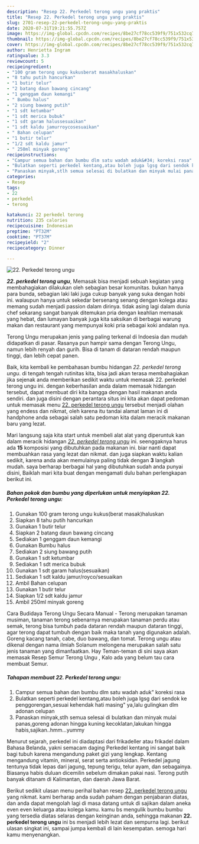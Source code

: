 ```yaml
---
description: "Resep 22. Perkedel terong ungu yang praktis"
title: "Resep 22. Perkedel terong ungu yang praktis"
slug: 2701-resep-22-perkedel-terong-ungu-yang-praktis
date: 2020-07-31T19:21:55.757Z
image: https://img-global.cpcdn.com/recipes/8be27cf78cc539f9/751x532cq70/22-perkedel-terong-ungu-foto-resep-utama.jpg
thumbnail: https://img-global.cpcdn.com/recipes/8be27cf78cc539f9/751x532cq70/22-perkedel-terong-ungu-foto-resep-utama.jpg
cover: https://img-global.cpcdn.com/recipes/8be27cf78cc539f9/751x532cq70/22-perkedel-terong-ungu-foto-resep-utama.jpg
author: Henrietta Ingram
ratingvalue: 3.3
reviewcount: 5
recipeingredient:
- "100 gram terong ungu kukusberat masakhaluskan"
- "8 tahu putih hancurkan"
- "1 butir telur"
- "2 batang daun bawang cincang"
- "1 genggam daun kemangi"
- " Bumbu halus"
- "2 siung bawang putih"
- "1 sdt ketumbar"
- "1 sdt merica bubuk"
- "1 sdt garam halussesuaikan"
- "1 sdt kaldu jamurroycosesuaikan"
- " Bahan celupan"
- "1 butir telur"
- "1/2 sdt kaldu jamur"
- " 250ml minyak goreng"
recipeinstructions:
- "Campur semua bahan dan bumbu dlm satu wadah aduk&#34; koreksi rasa"
- "Bulatkan seperti perkedel kentang,atau boleh juga lgsg dari sendok ke penggorengan,sesuai kehendak hati masing&#34; ya,lalu gulingkan dlm adonan celupan"
- "Panaskan minyak,stlh semua selesai di bulatkan dan minyak mulai panas,goreng adonan hingga kuning kecoklatan,lakukan hingga habis,sajikan..hmm...yummy"
categories:
- Resep
tags:
- 22
- perkedel
- terong

katakunci: 22 perkedel terong 
nutrition: 235 calories
recipecuisine: Indonesian
preptime: "PT32M"
cooktime: "PT37M"
recipeyield: "2"
recipecategory: Dinner

---
```



![22. Perkedel terong ungu](https://img-global.cpcdn.com/recipes/8be27cf78cc539f9/751x532cq70/22-perkedel-terong-ungu-foto-resep-utama.jpg)

<b><i>22. perkedel terong ungu</i></b>, Memasak bisa menjadi sebuah kegiatan yang membahagiakan dilakukan oleh sebagian besar komunitas. bukan hanya para bunda, sebagian laki laki juga cukup banyak yang suka dengan hobi ini. walaupun hanya untuk sekedar bersenang senang dengan kolega atau memang sudah menjadi passion dalam dirinya. tidak asing lagi dalam dunia chef sekarang sangat banyak ditemukan pria dengan keahlian memasak yang hebat, dan lumayan banyak juga kita saksikan di berbagai warung makan dan restaurant yang mempunyai koki pria sebagai koki andalan nya.

Terong Ungu merupakan jenis yang paling terkenal di Indoesia dan mudah didapatkan di pasar. Rasanya pun hampir sama dengan Terong Ungu, namun lebih renyah dan gurih. Bisa di tanam di dataran rendah maupun tinggi, dan lebih cepat panen.

Baik, kita kembali ke pembahasan bumbu hidangan <i>22. perkedel terong ungu</i>. di tengah tengah rutinitas kita, bisa jadi akan terasa membahagiakan jika sejenak anda memberikan sedikit waktu untuk memasak 22. perkedel terong ungu ini. dengan keberhasilan anda dalam memasak hidangan tersebut, dapat membuat diri kita bangga dengan hasil makanan anda sendiri. dan juga disini dengan perantara situs ini kita akan dapat pedoman untuk memasak menu <u>22. perkedel terong ungu</u> tersebut menjadi olahan yang endess dan nikmat, oleh karena itu tandai alamat laman ini di handphone anda sebagai salah satu pedoman kita dalam meracik makanan baru yang lezat.


Mari langsung saja kita start untuk membeli alat alat yang diperuntuk kan dalam meracik hidangan <u><i>22. perkedel terong ungu</i></u> ini. seenggaknya harus ada <b>15</b> komposisi yang dibutuhkan pada makanan ini. biar nanti dapat membuahkan rasa yang lezat dan nikmat. dan juga siapkan waktu kalian sedikit, karena anda akan memulainya paling tidak dengan <b>3</b> langkah mudah. saya berharap berbagai hal yang dibutuhkan sudah anda punyai disini, Baiklah mari kita buat dengan mengamati dulu bahan perlengkapan berikut ini.

<!--inarticleads1-->

##### Bahan pokok dan bumbu yang diperlukan untuk menyiapkan 22. Perkedel terong ungu:

1. Gunakan 100 gram terong ungu kukus(berat masak)haluskan
1. Siapkan 8 tahu putih hancurkan
1. Gunakan 1 butir telur
1. Siapkan 2 batang daun bawang cincang
1. Sediakan 1 genggam daun kemangi
1. Gunakan  Bumbu halus
1. Sediakan 2 siung bawang putih
1. Gunakan 1 sdt ketumbar
1. Sediakan 1 sdt merica bubuk
1. Gunakan 1 sdt garam halus(sesuaikan)
1. Sediakan 1 sdt kaldu jamur/royco/sesuaikan
1. Ambil  Bahan celupan
1. Gunakan 1 butir telur
1. Siapkan 1/2 sdt kaldu jamur
1. Ambil  250ml minyak goreng


Cara Budidaya Terong Ungu Secara Manual - Terong merupakan tanaman musiman, tanaman terong sebenarnya merupakan tanaman perdu atau semak, terong bisa tumbuh pada dataran rendah maupun dataran tinggi, agar terong dapat tumbuh dengan baik maka tanah yang digunakan adalah. Goreng kacang tanah, cabe, duo bawang, dan tomat. Terong ungu atau dikenal dengan nama ilmiah Solanum melongena merupakan salah satu jenis tanaman yang dimanfaatkan. Hay Teman-teman di sini saya akan memasak Resep Semur Terong Ungu , Kalo ada yang belum tau cara membuat Semur. 

<!--inarticleads2-->

##### Tahapan membuat 22. Perkedel terong ungu:

1. Campur semua bahan dan bumbu dlm satu wadah aduk&#34; koreksi rasa
1. Bulatkan seperti perkedel kentang,atau boleh juga lgsg dari sendok ke penggorengan,sesuai kehendak hati masing&#34; ya,lalu gulingkan dlm adonan celupan
1. Panaskan minyak,stlh semua selesai di bulatkan dan minyak mulai panas,goreng adonan hingga kuning kecoklatan,lakukan hingga habis,sajikan..hmm...yummy


Menurut sejarah, perkedel ini diadaptasi dari frikadeller atau frikadel dalam Bahasa Belanda, yakni semacam daging Perkedel kentang ini sangat baik bagi tubuh karena mengandung paket gizi yang lengkap. Kentang mengandung vitamin, mineral, serat serta antioksidan. Perkedel jagung tentunya tidak lepas dari jagung, tepung terigu, telur ayam, dan sebagainya. Biasanya habis duluan dicemilin sebelum dimakan pakai nasi. Terong putih banyak ditanam di Kalimantan, dan daerah Jawa Barat. 

Berikut sedikit ulasan menu perihal bahan resep <u>22. perkedel terong ungu</u> yang nikmat. kami berharap anda sudah paham dengan penjabaran diatas, dan anda dapat mengolah lagi di masa datang untuk di sajikan dalam aneka even even keluarga atau kolega kamu. kamu bs mengulik bumbu bumbu yang tersedia diatas selaras dengan keinginan anda, sehingga makanan <b>22. perkedel terong ungu</b> ini bs menjadi lebih lezat dan sempurna lagi. berikut ulasan singkat ini, sampai jumpa kembali di lain kesempatan. semoga hari kamu menyenangkan.
